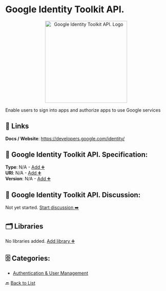 # Google Identity Toolkit API.
<p align="center">
    <img width="256" src="https://raw.githubusercontent.com/apis-list/apis-list/main/apis/google-identity-toolkit-api/logo_256x256.png" alt="Google Identity Toolkit API. Logo"/>
</p>
Enable users to sign into apps and authorize apps to use Google services

##  🔗 Links
**Docs / Website**: https://developers.google.com/identity/

## 🧬 Google Identity Toolkit API. Specification:
**Type**: N/A - [Add ➕](https://github.com/apis-list/apis-list/edit/main/apis/google-identity-toolkit-api/google-identity-toolkit-api.yaml)  
**URI**: N/A - [Add ➕](https://github.com/apis-list/apis-list/edit/main/apis/google-identity-toolkit-api/google-identity-toolkit-api.yaml)  
**Version**: N/A - [Add ➕](https://github.com/apis-list/apis-list/edit/main/apis/google-identity-toolkit-api/google-identity-toolkit-api.yaml)

## 💬 Google Identity Toolkit API. Discussion:
Not yet started. [Start discussion ➡️](https://github.com/apis-list/apis-list/discussions/new)

## 🗂️ Libraries

No libraries added. [Add library ➕](https://github.com/apis-list/apis-list/edit/main/apis/google-identity-toolkit-api/google-identity-toolkit-api.yaml)    


## 🗄️ Categories:
- [Authentication & User Management](https://github.com/apis-list/apis-list#authentication--user-management-)

🔙  [Back to List](https://github.com/apis-list/apis-list)
